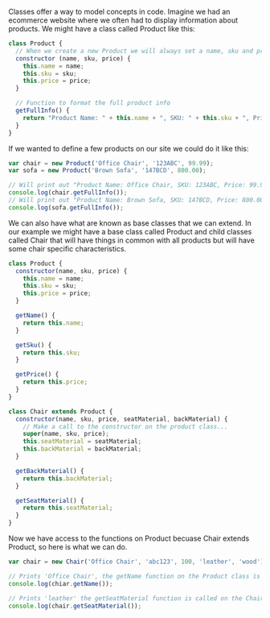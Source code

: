 Classes offer a way to model concepts in code.  Imagine we had an ecommerce website where we often had to
display information about products.  We might have a class called Product like this:

```javascript
class Product {
  // When we create a new Product we will always set a name, sku and price for the product.
  constructor (name, sku, price) {
    this.name = name;
    this.sku = sku;
    this.price = price;
  }

  // Function to format the full product info
  getFullInfo() {
    return "Product Name: " + this.name + ", SKU: " + this.sku + ", Price: " + this.price;
  }
}
```

If we wanted to define a few products on our site we could do it like this:

```javascript
var chair = new Product('Office Chair', '123ABC', 99.99);
var sofa = new Product('Brown Sofa', '147BCD', 800.00);

// Will print out "Product Name: Office Chair, SKU: 123ABC, Price: 99.99"
console.log(chair.getFullInfo());
// Will print out "Product Name: Brown Sofa, SKU: 147BCD, Price: 800.00"
console.log(sofa.getFullInfo());
```

We can also have what are known as base classes that we can extend.  In our example we might have a
base class called Product and child classes called Chair that will have things in common with all products
but will have some chair specific characteristics.

```javascript
class Product {
  constructor(name, sku, price) {
    this.name = name;
    this.sku = sku;
    this.price = price;
  }

  getName() {
    return this.name;
  }

  getSku() {
    return this.sku;
  }

  getPrice() {
    return this.price;
  }
}

class Chair extends Product {
  constructor(name, sku, price, seatMaterial, backMaterial) {
    // Make a call to the constructor on the product class...
    super(name, sku, price);
    this.seatMaterial = seatMaterial;
    this.backMaterial = backMaterial;
  }

  getBackMaterial() {
    return this.backMaterial;
  }

  getSeatMaterial() {
    return this.seatMaterial;
  }
}
```

Now we have access to the functions on Product becuase Chair extends Product, so here is what we can do.

```javascript
var chair = new Chair('Office Chair', 'abc123', 100, 'leather', 'wood');

// Prints 'Office Chair', the getName function on the Product class is called.
console.log(chiar.getName());

// Prints 'leather' the getSeatMaterial function is called on the Chair class.
console.log(chair.getSeatMaterial());
```